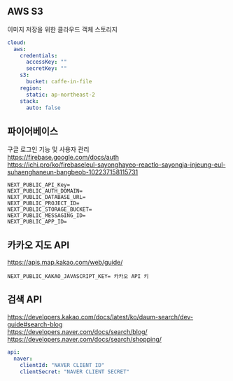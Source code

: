 ## AWS S3
이미지 저장을 위한 클라우드 객체 스토리지
```yaml
cloud:
  aws:
    credentials:
      accessKey: ""
      secretKey: ""
    s3:
      bucket: caffe-in-file
    region:
      static: ap-northeast-2
    stack:
      auto: false

```

## 파이어베이스
구글 로그인 기능 및 사용자 관리  
https://firebase.google.com/docs/auth  
https://ichi.pro/ko/firebaseleul-sayonghayeo-reactlo-sayongja-injeung-eul-suhaenghaneun-bangbeob-102237158115731  
```
NEXT_PUBLIC_API_Key=
NEXT_PUBLIC_AUTH_DOMAIN=
NEXT_PUBLIC_DATABASE_URL=
NEXT_PUBLIC_PROJECT_ID=
NEXT_PUBLIC_STORAGE_BUCKET=
NEXT_PUBLIC_MESSAGING_ID=
NEXT_PUBLIC_APP_ID=
```

## 카카오 지도 API
https://apis.map.kakao.com/web/guide/
```
NEXT_PUBLIC_KAKAO_JAVASCRIPT_KEY= 카카오 API 키
```

## 검색 API
https://developers.kakao.com/docs/latest/ko/daum-search/dev-guide#search-blog  
https://developers.naver.com/docs/search/blog/  
https://developers.naver.com/docs/search/shopping/
```yaml
api:
  naver:
    clientId: "NAVER CLIENT ID"
    clientSecret: "NAVER CLIENT SECRET"
```
